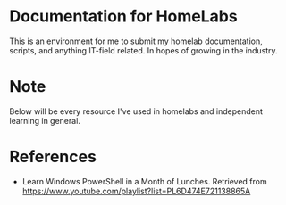 # Documentation for HomeLabs

This is an environment for me to submit my homelab documentation, scripts, and anything IT-field related. In hopes of growing in the industry.

# Note

Below will be every resource I've used in homelabs and independent learning in general.




# References

- Learn Windows PowerShell in a Month of Lunches. Retrieved from https://www.youtube.com/playlist?list=PL6D474E721138865A
